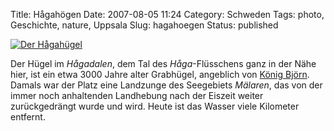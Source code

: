 Title: Hågahögen
Date: 2007-08-05 11:24
Category: Schweden
Tags: photo, Geschichte, nature, Uppsala
Slug: hagahoegen
Status: published

[![Der
Hågahügel](/pic/hagahoglowsat_s.jpg "Der Hågahügel")](/pic/hagahoglowsat_l.jpg)

Der Hügel im *Hågadalen*, dem Tal des *Håga*-Flüsschens ganz in der Nähe
hier, ist ein etwa 3000 Jahre alter Grabhügel, angeblich von [König
Björn](http://sv.wikipedia.org/wiki/Bj%C3%B6rn_p%C3%A5_H%C3%A5ga).
Damals war der Platz eine Landzunge des Seegebiets *Mälaren*, das von
der immer noch anhaltenden Landhebung nach der Eiszeit weiter
zurückgedrängt wurde und wird. Heute ist das Wasser viele Kilometer
entfernt.

